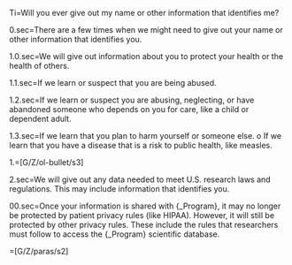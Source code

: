 Ti=Will you ever give out my name or other information that identifies me?

0.sec=There are a few times when we might need to give out your name or other information that identifies you.

1.0.sec=We will give out information about you to protect your health or the health of others.

1.1.sec=If we learn or suspect that you are being abused.

1.2.sec=If we learn or suspect you are abusing, neglecting, or have abandoned someone who depends on you for care, like a child or dependent adult.

1.3.sec=If we learn that you plan to harm yourself or someone else. o If we learn that you have a disease that is a risk to public health, like measles.

1.=[G/Z/ol-bullet/s3]

2.sec=We will give out any data needed to meet U.S. research laws and regulations. This may include information that identifies you.

00.sec=Once your information is shared with {_Program}, it may no longer be protected by patient privacy rules (like HIPAA). However, it will still be protected by other privacy rules. These include the rules that researchers must follow to access the {_Program} scientific database.

=[G/Z/paras/s2]
